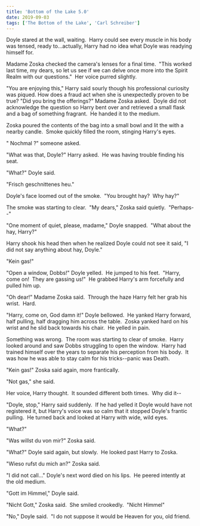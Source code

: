 ```yaml
---
title: 'Bottom of the Lake 5.0'
date: 2019-09-03
tags: ['The Bottom of the Lake', 'Carl Schreiber']
---
```


Doyle stared at the wall, waiting.  Harry could see every muscle in his body was tensed, ready to...actually, Harry had no idea what Doyle was readying himself for.

Madame Zoska checked the camera's lenses for a final time.  "This worked last time, my dears, so let us see if we can delve once more into the Spirit Realm with our questions."  Her voice purred slightly.

"You are enjoying this," Harry said sourly though his professional curiosity was piqued. How does a fraud act when she is unexpectedly proven to be true? "Did you bring the offerings?" Madame Zoska asked.  Doyle did not acknowledge the question so Harry bent over and retrieved a small flask and a bag of something fragrant.  He handed it to the medium.

Zoska poured the contents of the bag into a small bowl and lit the with a nearby candle.  Smoke quickly filled the room, stinging Harry's eyes.

" Nochmal ?" someone asked.

"What was that, Doyle?" Harry asked.  He was having trouble finding his seat.

"What?" Doyle said.

"Frisch geschnittenes heu."

Doyle's face loomed out of the smoke.  "You brought hay?  Why hay?"

The smoke was starting to clear.  "My dears," Zoska said quietly.  "Perhaps--"

"One moment of quiet, please, madame," Doyle snapped.  "What about the hay, Harry?"

Harry shook his head then when he realized Doyle could not see it said, "I did not say anything about hay, Doyle."

"Kein gas!"

"Open a window, Dobbs!" Doyle yelled.  He jumped to his feet.  "Harry, come on!  They are gassing us!"  He grabbed Harry's arm forcefully and pulled him up.

"Oh dear!" Madame Zoska said.  Through the haze Harry felt her grab his wrist.  Hard.

"Harry, come on, God damn it!" Doyle bellowed.  He yanked Harry forward, half pulling, half dragging him across the table.  Zoska yanked hard on his wrist and he slid back towards his chair.  He yelled in pain.

Something was wrong.  The room was starting to clear of smoke.  Harry looked around and saw Dobbs struggling to open the window.  Harry had trained himself over the years to separate his perception from his body.  It was how he was able to stay calm for his tricks--panic was Death.

"Kein gas!" Zoska said again, more frantically.

"Not gas," she said.

Her voice, Harry thought.  It sounded different both times.  Why did it--

"Doyle, stop," Harry said suddenly.  If he had yelled it Doyle would have not registered it, but Harry's voice was so calm that it stopped Doyle's frantic pulling.  He turned back and looked at Harry with wide, wild eyes.

"What?"

"Was willst du von mir?" Zoska said.

"What?" Doyle said again, but slowly.  He looked past Harry to Zoska.

"Wieso rufst du mich an?" Zoska said.

"I did not call..." Doyle's next word died on his lips.  He peered intently at the old medium.

"Gott im Himmel," Doyle said.

"Nicht Gott," Zoska said.  She smiled crookedly.  "Nicht Himmel"

"No," Doyle said.  "I do not suppose it would be Heaven for you, old friend.
